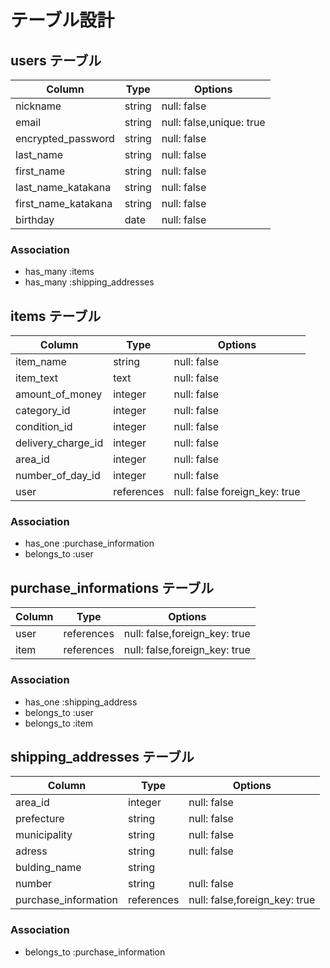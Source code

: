 # テーブル設計

## users テーブル

| Column              | Type     | Options                  |
| ------------------- | -------- | ------------------------ |
| nickname            | string   | null: false              |
| email               | string   | null: false,unique: true |
| encrypted_password  | string   | null: false              |
| last_name           | string   | null: false              |
| first_name          | string   | null: false              |
| last_name_katakana  | string   | null: false              |
| first_name_katakana | string   | null: false              |
| birthday            | date     | null: false              |

### Association
- has_many :items
- has_many :shipping_addresses

## items テーブル

| Column             | Type        | Options                        |
| ------------------ | ----------- | ------------------------------ |
| item_name          | string      | null: false                    |
| item_text          | text        | null: false                    |
| amount_of_money    | integer     | null: false                    |
| category_id        | integer     | null: false                    |
| condition_id       | integer     | null: false                    |
| delivery_charge_id | integer     | null: false                    |
| area_id            | integer     | null: false                    |
| number_of_day_id   | integer     | null: false                    |
| user               | references  | null: false  foreign_key: true |

### Association
- has_one :purchase_information
- belongs_to :user

## purchase_informations テーブル

| Column | Type       | Options                       |
| ------ | ---------- | ----------------------------- |
| user   | references | null: false,foreign_key: true |
| item   | references | null: false,foreign_key: true |

### Association
- has_one :shipping_address
- belongs_to :user
- belongs_to :item

## shipping_addresses テーブル

| Column               | Type       | Options                       |
| -------------------- | ---------- | ----------------------------- |
| area_id              | integer    | null: false                   |
| prefecture           | string     | null: false                   |
| municipality         | string     | null: false                   |
| adress               | string     | null: false                   |
| bulding_name         | string     |                               |
| number               | string     | null: false                   |
| purchase_information | references | null: false,foreign_key: true |

### Association
- belongs_to :purchase_information